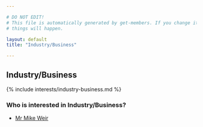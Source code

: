 ```yaml
---

# DO NOT EDIT!
# This file is automatically generated by get-members. If you change it, bad
# things will happen.

layout: default
title: "Industry/Business"

---
```


## Industry/Business

{% include interests/industry-business.md %}

### Who is interested in Industry/Business?


* [Mr Mike Weir](/members/mr-mike-weir.html)
